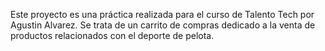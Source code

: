 Este proyecto es una práctica realizada para el curso de Talento Tech por Agustin Alvarez. Se trata de un carrito de compras dedicado a la venta de productos relacionados con el deporte de pelota.
